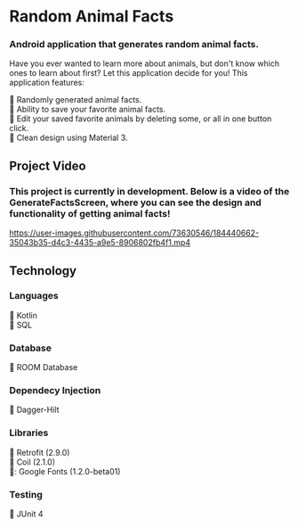 # Random Animal Facts

### Android application that generates random animal facts.

Have you ever wanted to learn more about animals, but don't know which ones to learn about first? Let this application decide for you! This application features:

:small_blue_diamond: Randomly generated animal facts. <br/>
:small_blue_diamond: Ability to save your favorite animal facts. <br/>
:small_blue_diamond: Edit your saved favorite animals by deleting some, or all in one button click. <br/>
:small_blue_diamond: Clean design using Material 3. <br/>


## Project Video
### This project is currently in development. Below is a video of the GenerateFactsScreen, where you can see the design and functionality of getting animal facts!



https://user-images.githubusercontent.com/73630546/184440662-35043b35-d4c3-4435-a9e5-8906802fb4f1.mp4

## Technology

### Languages
:small_blue_diamond: Kotlin <br/>
:small_blue_diamond: SQL <br/>

### Database
:small_blue_diamond: ROOM Database <br/>

### Dependecy Injection
:small_blue_diamond: Dagger-Hilt <br/>

### Libraries
:small_blue_diamond: Retrofit (2.9.0) <br/>
:small_blue_diamond: Coil (2.1.0) <br/>
:small_blue_diamond:: Google Fonts (1.2.0-beta01) <br/>

### Testing
:small_blue_diamond: JUnit 4 <br/>

